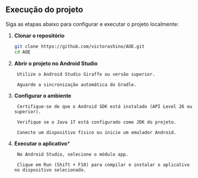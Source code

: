 ## Execução do projeto

Siga as etapas abaixo para configurar e executar o projeto localmente:

1. **Clonar o repositório**
   ```bash
   git clone https://github.com/victorashino/AOE.git
   cd AOE

2. **Abrir o projeto no Android Studio**

        Utilize o Android Studio Giraffe ou versão superior.

        Aguarde a sincronização automática do Gradle.

3. **Configurar o ambiente**

        Certifique-se de que o Android SDK está instalado (API Level 26 ou superior).

        Verifique se o Java 17 está configurado como JDK do projeto.

        Conecte um dispositivo físico ou inicie um emulador Android.

4. **Executar o aplicativo***

        No Android Studio, selecione o módulo app.

        Clique em Run (Shift + F10) para compilar e instalar o aplicativo no dispositivo selecionado.
